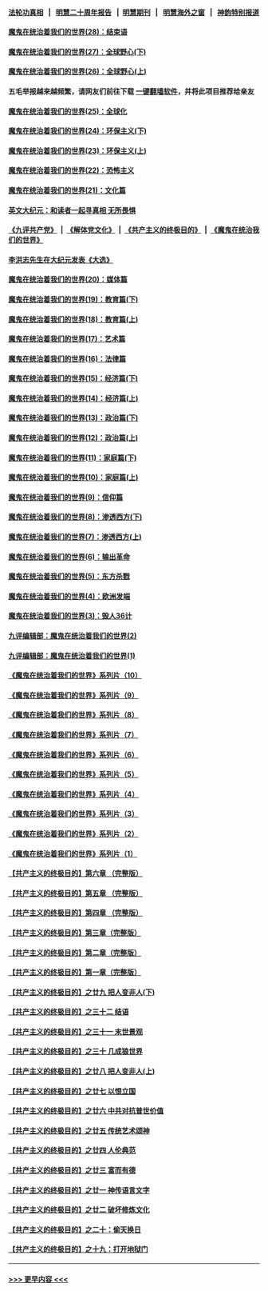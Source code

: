 #### [法轮功真相](https://github.com/gfw-breaker/truth/blob/master/README.md?t=0) &nbsp;&nbsp;|&nbsp;&nbsp; [明慧二十周年报告](https://github.com/gfw-breaker/mh-reports/blob/master/README.md?t=0) &nbsp;&nbsp;|&nbsp;&nbsp;[明慧期刊](https://github.com/gfw-breaker/mh-qikan) &nbsp;&nbsp;|&nbsp;&nbsp; [明慧海外之窗](https://github.com/gfw-breaker/mh-news/blob/master/README.md?t=0) &nbsp;&nbsp;|&nbsp;&nbsp; [神韵特别报道](https://github.com/gfw-breaker/mh-news/blob/master/shenyun.md?t=0)
#### [魔鬼在统治着我们的世界(28)：结束语](../pages/nsc422/n10936246.md?t=06281702) 
#### [魔鬼在统治着我们的世界(27)：全球野心(下)](../pages/nsc422/n10928319.md?t=06281702) 
#### [魔鬼在统治着我们的世界(26)：全球野心(上)](../pages/nsc422/n10900318.md?t=06281702) 
#### 五毛举报越来越频繁，请网友们前往下载 [一键翻墙软件](https://github.com/gfw-breaker/ssr-accounts)，并将此项目推荐给亲友
#### [魔鬼在统治着我们的世界(25)：全球化](../pages/nsc422/n10788205.md?t=06281702) 
#### [魔鬼在统治着我们的世界(24)：环保主义(下)](../pages/nsc422/n10695307.md?t=06281702) 
#### [魔鬼在统治着我们的世界(23)：环保主义(上)](../pages/nsc422/n10688613.md?t=06281702) 
#### [魔鬼在统治着我们的世界(22)：恐怖主义](../pages/nsc422/n10614727.md?t=06281702) 
#### [魔鬼在统治着我们的世界(21)：文化篇](../pages/nsc422/n10597706.md?t=06281702) 
#### [英文大纪元：和读者一起寻真相 无所畏惧](../pages/nsc422/n12542027.md?t=06281702) 
#### [《九评共产党》](https://github.com/begood0513/9ping.md/blob/master/README.md) &nbsp;|&nbsp; [《解体党文化》](../../../../jtdwh.md/blob/master/README.md)  &nbsp;|&nbsp; [《共产主义的终极目的》](../../../../gczydzjmd.md/blob/master/README.md) &nbsp;|&nbsp; [《魔鬼在统治我们的世界》](../../../../mgztzwmdsj.md/blob/master/README.md) 
#### [李洪志先生在大纪元发表《大选》](../pages/nsc422/n12534746.md?t=06281702) 
#### [魔鬼在统治着我们的世界(20)：媒体篇](../pages/nsc422/n10586579.md?t=06281702) 
#### [魔鬼在统治着我们的世界(19)：教育篇(下)](../pages/nsc422/n10564808.md?t=06281702) 
#### [魔鬼在统治着我们的世界(18)：教育篇(上)](../pages/nsc422/n10526970.md?t=06281702) 
#### [魔鬼在统治着我们的世界(17)：艺术篇](../pages/nsc422/n10499093.md?t=06281702) 
#### [魔鬼在统治着我们的世界(16)：法律篇](../pages/nsc422/n10485969.md?t=06281702) 
#### [魔鬼在统治着我们的世界(15)：经济篇(下)](../pages/nsc422/n10469975.md?t=06281702) 
#### [魔鬼在统治着我们的世界(14)：经济篇(上)](../pages/nsc422/n10457370.md?t=06281702) 
#### [魔鬼在统治着我们的世界(13)：政治篇(下)](../pages/nsc422/n10448270.md?t=06281702) 
#### [魔鬼在统治着我们的世界(12)：政治篇(上)](../pages/nsc422/n10444576.md?t=06281702) 
#### [魔鬼在统治着我们的世界(11)：家庭篇(下)](../pages/nsc422/n10440961.md?t=06281702) 
#### [魔鬼在统治着我们的世界(10)：家庭篇(上)](../pages/nsc422/n10435448.md?t=06281702) 
#### [魔鬼在统治着我们的世界(9)：信仰篇](../pages/nsc422/n10432159.md?t=06281702) 
#### [魔鬼在统治着我们的世界(8)：渗透西方(下)](../pages/nsc422/n10429603.md?t=06281702) 
#### [魔鬼在统治着我们的世界(7)：渗透西方(上)](../pages/nsc422/n10426013.md?t=06281702) 
#### [魔鬼在统治着我们的世界(6)：输出革命](../pages/nsc422/n10421536.md?t=06281702) 
#### [魔鬼在统治着我们的世界(5)：东方杀戮](../pages/nsc422/n10417707.md?t=06281702) 
#### [魔鬼在统治着我们的世界(4)：欧洲发端](../pages/nsc422/n10414890.md?t=06281702) 
#### [魔鬼在统治着我们的世界(3)：毁人36计](../pages/nsc422/n10411583.md?t=06281702) 
#### [九评编辑部：魔鬼在统治着我们的世界(2)](../pages/nsc422/n10410036.md?t=06281702) 
#### [九评编辑部：魔鬼在统治着我们的世界(1)](../pages/nsc422/n10406825.md?t=06281702) 
#### [《魔鬼在统治着我们的世界》系列片（10）](../pages/nsc422/n12292670.md?t=06281702) 
#### [《魔鬼在统治着我们的世界》系列片（9）](../pages/nsc422/n12290859.md?t=06281702) 
#### [《魔鬼在统治着我们的世界》系列片（8）](../pages/nsc422/n12287445.md?t=06281702) 
#### [《魔鬼在统治着我们的世界》系列片（7）](../pages/nsc422/n12283425.md?t=06281702) 
#### [《魔鬼在统治着我们的世界》系列片（6）](../pages/nsc422/n12282314.md?t=06281702) 
#### [《魔鬼在统治着我们的世界》系列片（5）](../pages/nsc422/n12281419.md?t=06281702) 
#### [《魔鬼在统治着我们的世界》系列片（4）](../pages/nsc422/n12274024.md?t=06281702) 
#### [《魔鬼在统治着我们的世界》系列片（3）](../pages/nsc422/n12271322.md?t=06281702) 
#### [《魔鬼在统治着我们的世界》系列片（2）](../pages/nsc422/n12269049.md?t=06281702) 
#### [《魔鬼在统治着我们的世界》系列片（1）](../pages/nsc422/n12267575.md?t=06281702) 
#### [【共产主义的终极目的】第六章 （完整版）](../pages/nsc422/n11428913.md?t=06281702) 
#### [【共产主义的终极目的】第五章 （完整版）](../pages/nsc422/n11428912.md?t=06281702) 
#### [【共产主义的终极目的】第四章 （完整版）](../pages/nsc422/n11428907.md?t=06281702) 
#### [【共产主义的终极目的】第三章（完整版）](../pages/nsc422/n11428848.md?t=06281702) 
#### [【共产主义的终极目的】第二章（完整版）](../pages/nsc422/n11428831.md?t=06281702) 
#### [【共产主义的终极目的】第一章（完整版）](../pages/nsc422/n11417651.md?t=06281702) 
#### [【共产主义的终极目的】之廿九 把人变非人(下)](../pages/nsc422/n11344140.md?t=06281702) 
#### [【共产主义的终极目的】之三十二 结语](../pages/nsc422/n11360535.md?t=06281702) 
#### [【共产主义的终极目的】之三十一 末世景观](../pages/nsc422/n11351129.md?t=06281702) 
#### [【共产主义的终极目的】之三十 几成狼世界](../pages/nsc422/n11348280.md?t=06281702) 
#### [【共产主义的终极目的】之廿八 把人变非人(上)](../pages/nsc422/n11340492.md?t=06281702) 
#### [【共产主义的终极目的】之廿七 以恨立国](../pages/nsc422/n11336944.md?t=06281702) 
#### [【共产主义的终极目的】之廿六 中共对抗普世价值](../pages/nsc422/n11324785.md?t=06281702) 
#### [【共产主义的终极目的】之廿五 传统艺术颂神](../pages/nsc422/n11296396.md?t=06281702) 
#### [【共产主义的终极目的】之廿四 人伦典范](../pages/nsc422/n11296397.md?t=06281702) 
#### [【共产主义的终极目的】之廿三 富而有德](../pages/nsc422/n11283598.md?t=06281702) 
#### [【共产主义的终极目的】之廿一 神传语言文字](../pages/nsc422/n11263265.md?t=06281702) 
#### [【共产主义的终极目的】之廿二 破坏修炼文化](../pages/nsc422/n11245728.md?t=06281702) 
#### [【共产主义的终极目的】之二十：偷天换日](../pages/nsc422/n11238846.md?t=06281702) 
#### [【共产主义的终极目的】之十九：打开地狱门](../pages/nsc422/n11206376.md?t=06281702) 

----
#### [ >>> 更早内容 <<< ](../indexes/nsc422-earlier.md)
